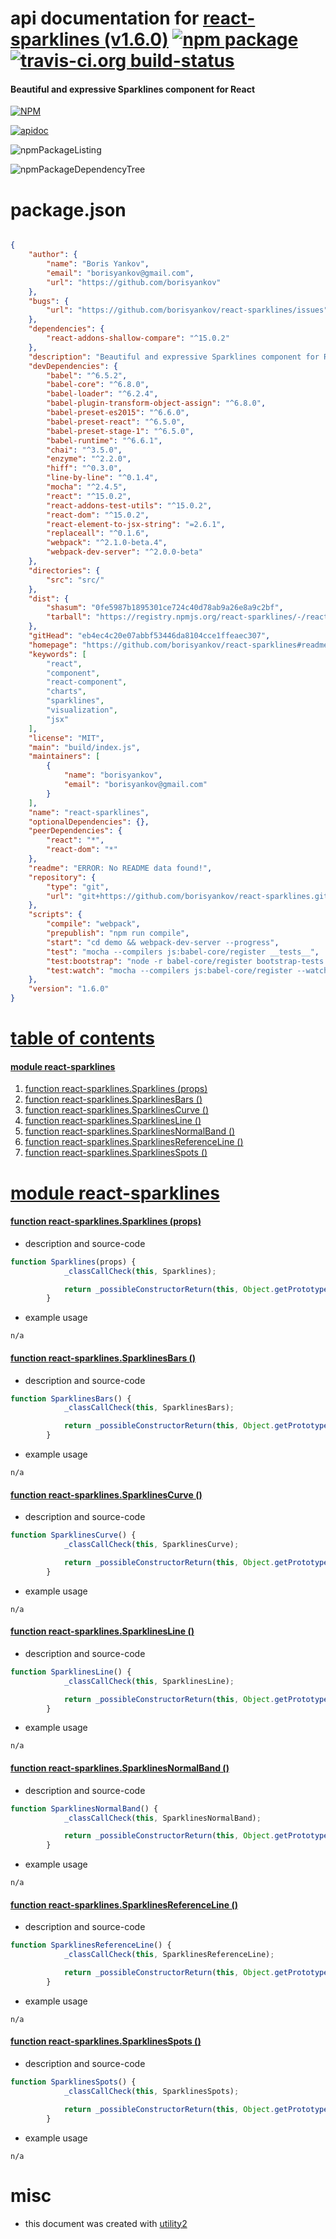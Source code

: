 # api documentation for  [react-sparklines (v1.6.0)](https://github.com/borisyankov/react-sparklines#readme)  [![npm package](https://img.shields.io/npm/v/npmdoc-react-sparklines.svg?style=flat-square)](https://www.npmjs.org/package/npmdoc-react-sparklines) [![travis-ci.org build-status](https://api.travis-ci.org/npmdoc/node-npmdoc-react-sparklines.svg)](https://travis-ci.org/npmdoc/node-npmdoc-react-sparklines)
#### Beautiful and expressive Sparklines component for React

[![NPM](https://nodei.co/npm/react-sparklines.png?downloads=true)](https://www.npmjs.com/package/react-sparklines)

[![apidoc](https://npmdoc.github.io/node-npmdoc-react-sparklines/build/screenCapture.buildNpmdoc.browser._2Fhome_2Ftravis_2Fbuild_2Fnpmdoc_2Fnode-npmdoc-react-sparklines_2Ftmp_2Fbuild_2Fapidoc.html.png)](https://npmdoc.github.io/node-npmdoc-react-sparklines/build/apidoc.html)

![npmPackageListing](https://npmdoc.github.io/node-npmdoc-react-sparklines/build/screenCapture.npmPackageListing.svg)

![npmPackageDependencyTree](https://npmdoc.github.io/node-npmdoc-react-sparklines/build/screenCapture.npmPackageDependencyTree.svg)



# package.json

```json

{
    "author": {
        "name": "Boris Yankov",
        "email": "borisyankov@gmail.com",
        "url": "https://github.com/borisyankov"
    },
    "bugs": {
        "url": "https://github.com/borisyankov/react-sparklines/issues"
    },
    "dependencies": {
        "react-addons-shallow-compare": "^15.0.2"
    },
    "description": "Beautiful and expressive Sparklines component for React ",
    "devDependencies": {
        "babel": "^6.5.2",
        "babel-core": "^6.8.0",
        "babel-loader": "^6.2.4",
        "babel-plugin-transform-object-assign": "^6.8.0",
        "babel-preset-es2015": "^6.6.0",
        "babel-preset-react": "^6.5.0",
        "babel-preset-stage-1": "^6.5.0",
        "babel-runtime": "^6.6.1",
        "chai": "^3.5.0",
        "enzyme": "^2.2.0",
        "hiff": "^0.3.0",
        "line-by-line": "^0.1.4",
        "mocha": "^2.4.5",
        "react": "^15.0.2",
        "react-addons-test-utils": "^15.0.2",
        "react-dom": "^15.0.2",
        "react-element-to-jsx-string": "=2.6.1",
        "replaceall": "^0.1.6",
        "webpack": "^2.1.0-beta.4",
        "webpack-dev-server": "^2.0.0-beta"
    },
    "directories": {
        "src": "src/"
    },
    "dist": {
        "shasum": "0fe5987b1895301ce724c40d78ab9a26e8a9c2bf",
        "tarball": "https://registry.npmjs.org/react-sparklines/-/react-sparklines-1.6.0.tgz"
    },
    "gitHead": "eb4ec4c20e07abbf53446da8104cce1ffeaec307",
    "homepage": "https://github.com/borisyankov/react-sparklines#readme",
    "keywords": [
        "react",
        "component",
        "react-component",
        "charts",
        "sparklines",
        "visualization",
        "jsx"
    ],
    "license": "MIT",
    "main": "build/index.js",
    "maintainers": [
        {
            "name": "borisyankov",
            "email": "borisyankov@gmail.com"
        }
    ],
    "name": "react-sparklines",
    "optionalDependencies": {},
    "peerDependencies": {
        "react": "*",
        "react-dom": "*"
    },
    "readme": "ERROR: No README data found!",
    "repository": {
        "type": "git",
        "url": "git+https://github.com/borisyankov/react-sparklines.git"
    },
    "scripts": {
        "compile": "webpack",
        "prepublish": "npm run compile",
        "start": "cd demo && webpack-dev-server --progress",
        "test": "mocha --compilers js:babel-core/register __tests__",
        "test:bootstrap": "node -r babel-core/register bootstrap-tests.js",
        "test:watch": "mocha --compilers js:babel-core/register --watch __tests__"
    },
    "version": "1.6.0"
}
```



# <a name="apidoc.tableOfContents"></a>[table of contents](#apidoc.tableOfContents)

#### [module react-sparklines](#apidoc.module.react-sparklines)
1.  [function <span class="apidocSignatureSpan">react-sparklines.</span>Sparklines (props)](#apidoc.element.react-sparklines.Sparklines)
1.  [function <span class="apidocSignatureSpan">react-sparklines.</span>SparklinesBars ()](#apidoc.element.react-sparklines.SparklinesBars)
1.  [function <span class="apidocSignatureSpan">react-sparklines.</span>SparklinesCurve ()](#apidoc.element.react-sparklines.SparklinesCurve)
1.  [function <span class="apidocSignatureSpan">react-sparklines.</span>SparklinesLine ()](#apidoc.element.react-sparklines.SparklinesLine)
1.  [function <span class="apidocSignatureSpan">react-sparklines.</span>SparklinesNormalBand ()](#apidoc.element.react-sparklines.SparklinesNormalBand)
1.  [function <span class="apidocSignatureSpan">react-sparklines.</span>SparklinesReferenceLine ()](#apidoc.element.react-sparklines.SparklinesReferenceLine)
1.  [function <span class="apidocSignatureSpan">react-sparklines.</span>SparklinesSpots ()](#apidoc.element.react-sparklines.SparklinesSpots)



# <a name="apidoc.module.react-sparklines"></a>[module react-sparklines](#apidoc.module.react-sparklines)

#### <a name="apidoc.element.react-sparklines.Sparklines"></a>[function <span class="apidocSignatureSpan">react-sparklines.</span>Sparklines (props)](#apidoc.element.react-sparklines.Sparklines)
- description and source-code
```javascript
function Sparklines(props) {
	        _classCallCheck(this, Sparklines);

	        return _possibleConstructorReturn(this, Object.getPrototypeOf(Sparklines).call(this, props));
	    }
```
- example usage
```shell
n/a
```

#### <a name="apidoc.element.react-sparklines.SparklinesBars"></a>[function <span class="apidocSignatureSpan">react-sparklines.</span>SparklinesBars ()](#apidoc.element.react-sparklines.SparklinesBars)
- description and source-code
```javascript
function SparklinesBars() {
	        _classCallCheck(this, SparklinesBars);

	        return _possibleConstructorReturn(this, Object.getPrototypeOf(SparklinesBars).apply(this, arguments));
	    }
```
- example usage
```shell
n/a
```

#### <a name="apidoc.element.react-sparklines.SparklinesCurve"></a>[function <span class="apidocSignatureSpan">react-sparklines.</span>SparklinesCurve ()](#apidoc.element.react-sparklines.SparklinesCurve)
- description and source-code
```javascript
function SparklinesCurve() {
	        _classCallCheck(this, SparklinesCurve);

	        return _possibleConstructorReturn(this, Object.getPrototypeOf(SparklinesCurve).apply(this, arguments));
	    }
```
- example usage
```shell
n/a
```

#### <a name="apidoc.element.react-sparklines.SparklinesLine"></a>[function <span class="apidocSignatureSpan">react-sparklines.</span>SparklinesLine ()](#apidoc.element.react-sparklines.SparklinesLine)
- description and source-code
```javascript
function SparklinesLine() {
	        _classCallCheck(this, SparklinesLine);

	        return _possibleConstructorReturn(this, Object.getPrototypeOf(SparklinesLine).apply(this, arguments));
	    }
```
- example usage
```shell
n/a
```

#### <a name="apidoc.element.react-sparklines.SparklinesNormalBand"></a>[function <span class="apidocSignatureSpan">react-sparklines.</span>SparklinesNormalBand ()](#apidoc.element.react-sparklines.SparklinesNormalBand)
- description and source-code
```javascript
function SparklinesNormalBand() {
	        _classCallCheck(this, SparklinesNormalBand);

	        return _possibleConstructorReturn(this, Object.getPrototypeOf(SparklinesNormalBand).apply(this, arguments));
	    }
```
- example usage
```shell
n/a
```

#### <a name="apidoc.element.react-sparklines.SparklinesReferenceLine"></a>[function <span class="apidocSignatureSpan">react-sparklines.</span>SparklinesReferenceLine ()](#apidoc.element.react-sparklines.SparklinesReferenceLine)
- description and source-code
```javascript
function SparklinesReferenceLine() {
	        _classCallCheck(this, SparklinesReferenceLine);

	        return _possibleConstructorReturn(this, Object.getPrototypeOf(SparklinesReferenceLine).apply(this, arguments));
	    }
```
- example usage
```shell
n/a
```

#### <a name="apidoc.element.react-sparklines.SparklinesSpots"></a>[function <span class="apidocSignatureSpan">react-sparklines.</span>SparklinesSpots ()](#apidoc.element.react-sparklines.SparklinesSpots)
- description and source-code
```javascript
function SparklinesSpots() {
	        _classCallCheck(this, SparklinesSpots);

	        return _possibleConstructorReturn(this, Object.getPrototypeOf(SparklinesSpots).apply(this, arguments));
	    }
```
- example usage
```shell
n/a
```



# misc
- this document was created with [utility2](https://github.com/kaizhu256/node-utility2)
